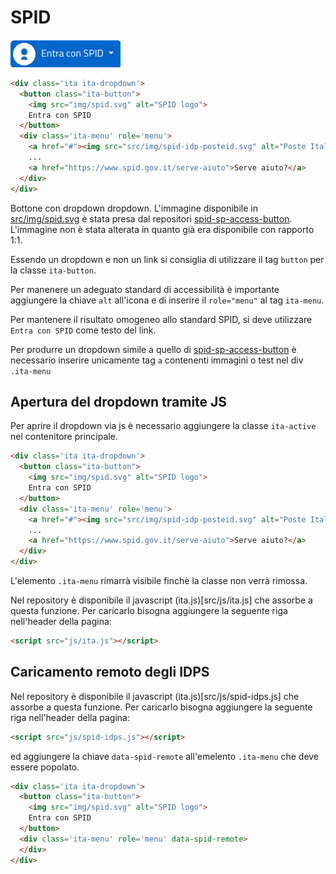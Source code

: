 # SPID
![SPID](static/spid.png)
```html
<div class='ita ita-dropdown'>
  <button class="ita-button">
    <img src="img/spid.svg" alt="SPID logo">
    Entra con SPID
  </button>
  <div class='ita-menu' role='menu'>
    <a href="#"><img src="src/img/spid-idp-posteid.svg" alt="Poste Italiane SpA"></a>
    ...
    <a href="https://www.spid.gov.it/serve-aiuto">Serve aiuto?</a>
  </div>
</div>
```

Bottone con dropdown dropdown. L'immagine disponibile in [src/img/spid.svg](src/img/spid.svg) è stata presa dal repositori [spid-sp-access-button](https://github.com/italia/spid-sp-access-button).
L'immagine non è stata alterata in quanto già era disponibile con rapporto 1:1.

Essendo un dropdown e non un link si consiglia di utilizzare il tag `button` per la classe `ita-button`.

Per manenere un adeguato standard di accessibilità è importante aggiungere la chiave `alt` all'icona e di inserire il `role="menu"` al tag `ita-menu`.

Per mantenere il risultato omogeneo allo standard SPID, si deve utilizzare `Entra con SPID` come testo del link.

Per produrre un dropdown simile a quello di [spid-sp-access-button](https://github.com/italia/spid-sp-access-button) è necessario inserire unicamente tag `a` contenenti immagini o test nel div `.ita-menu`

## Apertura del dropdown tramite JS
Per aprire il dropdown via js è necessario aggiungere la classe `ita-active` nel contenitore principale.
```html
<div class='ita ita-dropdown'>
  <button class="ita-button">
    <img src="img/spid.svg" alt="SPID logo">
    Entra con SPID
  </button>
  <div class='ita-menu' role='menu'>
    <a href="#"><img src="src/img/spid-idp-posteid.svg" alt="Poste Italiane SpA"></a>
    ...
    <a href="https://www.spid.gov.it/serve-aiuto">Serve aiuto?</a>
  </div>
</div>
```
L'elemento `.ita-menu` rimarrà visibile finchè la classe non verrà rimossa.

Nel repository è disponibile il javascript (ita.js)[src/js/ita.js] che assorbe a questa funzione. Per caricarlo bisogna aggiungere la seguente riga nell'header della pagina:
```html
<script src="js/ita.js"></script>
```
## Caricamento remoto degli IDPS
Nel repository è disponibile il javascript (ita.js)[src/js/spid-idps.js] che assorbe a questa funzione. Per caricarlo bisogna aggiungere la seguente riga nell'header della pagina:
```html
<script src="js/spid-idps.js"></script>
```
ed aggiungere la chiave `data-spid-remote` all'emelento `.ita-menu` che deve essere popolato.
```html
<div class='ita ita-dropdown'>
  <button class="ita-button">
    <img src="img/spid.svg" alt="SPID logo">
    Entra con SPID
  </button>
  <div class='ita-menu' role='menu' data-spid-remote>
  </div>
</div>
```

